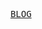 <p align="center">
  <samp>
    <a href="https://o-henry.vercel.app".com>BLOG</a>
<!--     <a href="https://lee-note.notion.site/82a3ac3053a9457b9f1a4e1b3d7baedc?v=2acb0e3dd5c64d4d8582ee28f193acd7">reads</a> -->
  </samp>
</p>